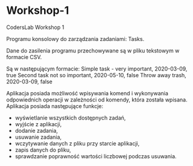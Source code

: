 # Workshop-1
CodersLab Workshop 1


Programu konsolowy do zarządzania zadaniami: Tasks.

Dane do zasilenia programu przechowywane są w pliku tekstowym w formacie CSV.

Są w następującym formacie:
Simple task - very important, 2020-03-09, true
Second task not so important, 2020-05-10, false
Throw away trash, 2020-03-09, false

Aplikacja posiada możliwość wpisywania komend i wykonywania odpowiednich operacji w zależności od komendy, która została wpisana.
Aplikacja posiada następujące funkcje:

- wyświetlanie wszystkich dostępnych zadań,
- wyjście z aplikacji,
- dodanie zadania,
- usuwanie zadania,
- wczytywanie danych z pliku przy starcie aplikacji,
- zapis danych do pliku,
- sprawdzanie poprawność wartości liczbowej podczas usuwania.


